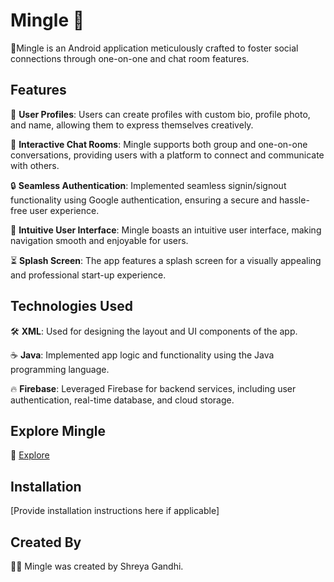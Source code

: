 # Mingle 💬 

📱Mingle is an Android application meticulously crafted to foster social connections through one-on-one and chat room features.

## Features

👤 **User Profiles**: Users can create profiles with custom bio, profile photo, and name, allowing them to express themselves creatively.

💬 **Interactive Chat Rooms**: Mingle supports both group and one-on-one conversations, providing users with a platform to connect and communicate with others.

🔒 **Seamless Authentication**: Implemented seamless signin/signout functionality using Google authentication, ensuring a secure and hassle-free user experience.

🌟 **Intuitive User Interface**: Mingle boasts an intuitive user interface, making navigation smooth and enjoyable for users.

⏳ **Splash Screen**: The app features a splash screen for a visually appealing and professional start-up experience.


## Technologies Used

🛠️ **XML**: Used for designing the layout and UI components of the app.

☕ **Java**: Implemented app logic and functionality using the Java programming language.

🔥 **Firebase**: Leveraged Firebase for backend services, including user authentication, real-time database, and cloud storage.

## Explore Mingle

🔗 [Explore](https://vimeo.com/930312156) 

## Installation

[Provide installation instructions here if applicable]

## Created By

👨‍💻 Mingle was created by Shreya Gandhi.


